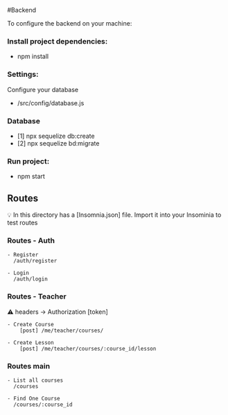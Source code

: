 #Backend

To configure the backend on your machine:

### Install project dependencies:

- npm install

### Settings:

Configure your database

- /src/config/database.js

### Database

- [1] npx sequelize db:create
- [2] npx sequelize bd:migrate

### Run project:

- npm start

## Routes

:bulb: In this directory has a [Insomnia.json] file. Import it into your Insominia to test routes

### Routes - Auth

    - Register
      /auth/register

    - Login
      /auth/login

### Routes - Teacher

:warning: headers -> Authorization [token]

    - Create Course
        [post] /me/teacher/courses/

    - Create Lesson
        [post] /me/teacher/courses/:course_id/lesson

### Routes main

    - List all courses
      /courses

    - Find One Course
      /courses/:course_id
